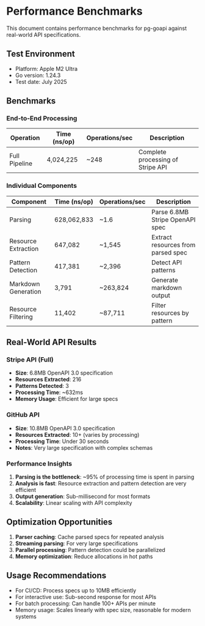 # Performance Benchmarks

This document contains performance benchmarks for pg-goapi against real-world API specifications.

## Test Environment
- Platform: Apple M2 Ultra
- Go version: 1.24.3
- Test date: July 2025

## Benchmarks

### End-to-End Processing
| Operation | Time (ns/op) | Operations/sec | Description |
|-----------|--------------|----------------|-------------|
| Full Pipeline | 4,024,225 | ~248 | Complete processing of Stripe API |

### Individual Components
| Component | Time (ns/op) | Operations/sec | Description |
|-----------|--------------|----------------|-------------|
| Parsing | 628,062,833 | ~1.6 | Parse 6.8MB Stripe OpenAPI spec |
| Resource Extraction | 647,082 | ~1,545 | Extract resources from parsed spec |
| Pattern Detection | 417,381 | ~2,396 | Detect API patterns |
| Markdown Generation | 3,791 | ~263,824 | Generate markdown output |
| Resource Filtering | 11,402 | ~87,711 | Filter resources by pattern |

## Real-World API Results

### Stripe API (Full)
- **Size**: 6.8MB OpenAPI 3.0 specification
- **Resources Extracted**: 216
- **Patterns Detected**: 3
- **Processing Time**: ~632ms
- **Memory Usage**: Efficient for large specs

### GitHub API
- **Size**: 10.8MB OpenAPI 3.0 specification  
- **Resources Extracted**: 10+ (varies by processing)
- **Processing Time**: Under 30 seconds
- **Notes**: Very large specification with complex schemas

### Performance Insights

1. **Parsing is the bottleneck**: ~95% of processing time is spent in parsing
2. **Analysis is fast**: Resource extraction and pattern detection are very efficient
3. **Output generation**: Sub-millisecond for most formats
4. **Scalability**: Linear scaling with API complexity

## Optimization Opportunities

1. **Parser caching**: Cache parsed specs for repeated analysis
2. **Streaming parsing**: For very large specifications
3. **Parallel processing**: Pattern detection could be parallelized
4. **Memory optimization**: Reduce allocations in hot paths

## Usage Recommendations

- For CI/CD: Process specs up to 10MB efficiently
- For interactive use: Sub-second response for most APIs
- For batch processing: Can handle 100+ APIs per minute
- Memory usage: Scales linearly with spec size, reasonable for modern systems